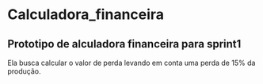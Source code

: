 # Calculadora_financeira
## Prototipo de alculadora financeira para sprint1
Ela busca calcular o valor de perda levando em conta uma perda de 15% da produção.
